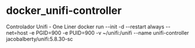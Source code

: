 # docker_unifi-controller

Controlador Unifi - One Liner
docker run --init -d --restart always --net=host -e PGID=900 -e PUID=900 -v ~/unifi:/unifi --name unifi-controller jacobalberty/unifi:5.8.30-sc